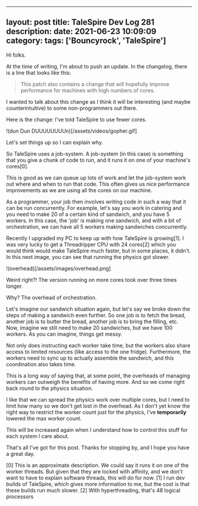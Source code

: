 
---
layout: post
title: TaleSpire Dev Log 281
description:
date: 2021-06-23 10:09:09
category:
tags: ['Bouncyrock', 'TaleSpire']
---

Hi folks.

At the time of writing, I'm about to push an update. In the changelog, there is a line that looks like this:

> This patch also contains a change that will hopefully improve performance for machines with high numbers of cores.

I wanted to talk about this change as I think it will be interesting (and maybe counterintuitive) to some non-programmers out there.

Here is the change: I've told TaleSpire to use fewer cores.

!(dun Dun DUUUUUUUUn)[/assets/videos/gopher.gif]

Let's set things up so I can explain why.

So TaleSpire uses a job-system. A job-system (in this case) is something that you give a chunk of code to run, and it runs it on one of your machine's cores[0].

This is good as we can queue up lots of work and let the job-system work out where and when to run that code. This often gives us nice performance improvements as we are using all the cores on our machine.

As a programmer, your job then involves writing code in such a way that it can be run concurrently. For example, let's say you work in catering and you need to make 20 of a certain kind of sandwich, and you have 5 workers. In this case, the 'job' is making one sandwich, and with a bit of orchestration, we can have all 5 workers making sandwiches concurrently.

Recently I upgraded my PC to keep up with how TaleSpire is growing[1]. I was very lucky to get a Threadripper CPU with 24 cores[2] which you would think would make TaleSpire much faster, but in some places, it didn't. In this next image, you can see that running the physics got slower.

!(overhead)[/assets/images/overhead.png]

Weird right?! The version running on more cores took over three times longer.

Why? The overhead of orchestration.

Let's imagine our sandwich situation again, but let's say we broke down the steps of making a sandwich even further. So one job is to fetch the bread, another job is to butter the bread, another job is to bring the filling, etc. Now, imagine we still need to make 20 sandwiches, but we have 100 workers. As you can imagine, things get messy.

Not only does instructing each worker take time, but the workers also share access to limited resources (like access to the one fridge). Furthermore, the workers need to sync up to actually assemble the sandwich, and this coordination also takes time.

This is a long way of saying that, at some point, the overheads of managing workers can outweigh the benefits of having more. And so we come right back round to the physics situation.

I like that we can spread the physics work over multiple cores, but I need to limit how many so we don't get lost in the overhead. As I don't yet know the right way to restrict the worker count just for the physics, I've **temporarily** lowered the max worker count.

This will be increased again when I understand how to control this stuff for each system I care about.

That's all I've got for this post. Thanks for stopping by, and I hope you have a great day.

[0] This is an approximate description. We could say it runs it on one of the worker threads. But given that they are locked with affinity, and we don't want to have to explain software threads, this will do for now.
[1] I run dev builds of TaleSpire, which gives more information to me, but the cost is that these builds run much slower.
[2] With hyperthreading, that's 48 logical processors
